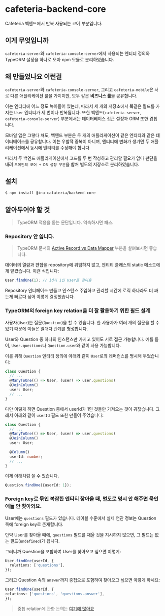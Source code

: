 # cafeteria-backend-core

Cafeteria 백엔드에서 반복 사용되는 코어 부분입니다.

## 이게 무엇입니까

`cafeteria-server`와 `cafeteria-console-server`에서 사용되는 엔티티 정의와 TypeORM 설정을 하나로 모아 npm 모듈로 분리하였습니다.

## 왜 만들었나요 이런걸

`cafeteria-server`와 `cafeteria-console-server`, 그리고 `cafeteria-mobile`은 서로 다른 애플리케이션 룰을 가지지만, 모두 같은 **비즈니스 룰**을 공유합니다. 

이는 엔티티에 어느 정도 녹아들어 있는데, 따라서 세 개의 저장소에서 똑같은 필드를 가지는 `User` 엔티티가 세 번이나 반복됩니다. 또한 백엔드(`cafeteria-server`, `cafeteria-console-server`) 부분에서는 데이터베이스 접근 설정과 ORM 또한 겹칩니다.

모바일 앱은 그렇다 쳐도, 백엔드 부분은 두 개의 애플리케이션이 같은 엔티티와 같은 데이터베이스를 공유합니다. 이는 우발적 중복이 아니며, 엔티티에 변화가 생기면 두 애플리케이션에서 동시에 엔티티를 수정해야 합니다.

따라서 두 백엔드 애플리케이션에서 코드를 두 번 작성하고 관리할 필요가 없다 판단을 내려 `도메인의 코어 + DB 설정 부분`을 합쳐 별도의 저장소로 분리하였습니다.

## 설치

```bash
$ npm install @inu-cafateria/backend-core
```

## 알아두어야 할 것

> TypeORM 적응을 돕는 문단입니다. 익숙하시면 패스.

### Repository 안 씁니다.

> TypeORM 문서의 [Active Record vs Data Mapper](https://typeorm.io/#/active-record-data-mapper) 부분을 살펴보시면 좋습니다.

데이터의 열람과 편집을 repository에 위임하지 않고, 엔티티 클래스의 static 메소드에게 맡겼습니다. 이런 식입니다:

```ts
User.findOne(1); // id가 1인 User를 찾아옴
```

Repository 인터페이스 만들고 인스턴스 주입하고 관리할 시간에 로직 하나라도 더 짜는게 빠르다 싶어 이렇게 결정했습니다.

### TypeORM의 foreign key relation을 더 잘 활용하기 위한 필드 설계

사용자(`User`)는 질문(`Question`)을 할 수 있습니다. 한 사용자가 여러 개의 질문을 할 수 있기 때문에 이들은 일대다 관계를 형성합니다.

User와 Question 중 하나의 인스턴스만 가지고 있어도 서로 접근 가능합니다. 예를 들어, `User.questions`나 `Question.user`와 같이 사용 가능합니다.

이를 위해 `Question` 엔티티 정의에 아래와 같이 `User`로의 레퍼런스를 명시해 두었습니다:

```ts
class Question {
  // ...
  @ManyToOne(() => User, (user) => user.questions)
  @JoinColumn()
  user: User;
  // ...
}
```

다만 이렇게 하면 Question 중에서 userId가 1인 것들만 가져오는 것이 귀찮습니다. 그래서 아래와 같이 `userId` 필드 또한 만들어 주었습니다:

```ts
class Question {
  // ...
  @ManyToOne(() => User, (user) => user.questions)
  @JoinColumn()
  user: User;
  
  @Column()
  userId: number;
  // ...
}
```

이제 아래처럼 쓸 수 있습니다.

```ts
Question.findOne({userId: 1});
```

### Foreign key로 묶인 복잡한 엔티티 찾아올 때, 별도로 명시 안 해주면 묶인 애들 안 찾아와요.

User에는 `questions` 필드가 있습니다. 테이블 수준에서 실제 연관 정보는 Question 쪽에 foreign key로 존재합니다.

만약 User를 찾아올 때에, `questions` 필드를 채울 것을 지시하지 않으면, 그 필드는 없는 필드(`undefined`)가 됩니다.

그러니까 Question을 포함하여 User를 찾아오고 싶으면 이렇게:

```ts
User.findOne(userId, {
  relations: ['questions'],
});
```

그리고 Question 속의 `answer`까지 중첩으로 포함하여 찾아오고 싶으면 이렇게 하세요:

```ts
User.findOne(userId, {
relations: ['questions', 'questions.answer'],
});
```

> 중첩 relation에 관한 논의는 [여기에 많아요](https://github.com/typeorm/typeorm/issues/1270#issuecomment-348429760)

